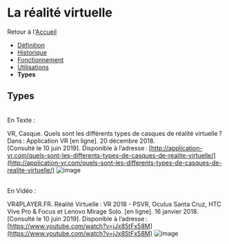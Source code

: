 # La réalité virtuelle


Retour à l'[Accueil](Accueil.md)
- [Définition](Définition.md)
- [Historique](Historique.md)
- [Fonctionnement](Fonctionnement.md)
- [Utilisations](Utilisations.md)
- **Types**

## Types

<br/>
En Texte :
<br/>

VR, Casque. Quels sont les différents types de casques de réalité virtuelle ? Dans : Application VR [en ligne]. 20 décembre 2018. [Consulté le 10 juin 2019]. Disponible à l’adresse : [http://application-vr.com/quels-sont-les-differents-types-de-casques-de-realite-virtuelle/](http://application-vr.com/quels-sont-les-differents-types-de-casques-de-realite-virtuelle/)
![image](https://user-images.githubusercontent.com/50197262/59206538-70369200-8ba5-11e9-8748-7e56a6ba17f8.png)

<br/>
En Vidéo : 
<br/>

VR4PLAYER.FR. Réalité Virtuelle : VR 2018 - PSVR, Oculus Santa Cruz, HTC Vive Pro & Focus et Lenovo Mirage Solo. [en ligne]. 16 janvier 2018. [Consulté le 10 juin 2019]. Disponible à l’adresse : [https://www.youtube.com/watch?v=jJx85tFx58M](https://www.youtube.com/watch?v=jJx85tFx58M)
![image](https://user-images.githubusercontent.com/50197262/59205478-49775c00-8ba3-11e9-8047-375932dae2be.png)
